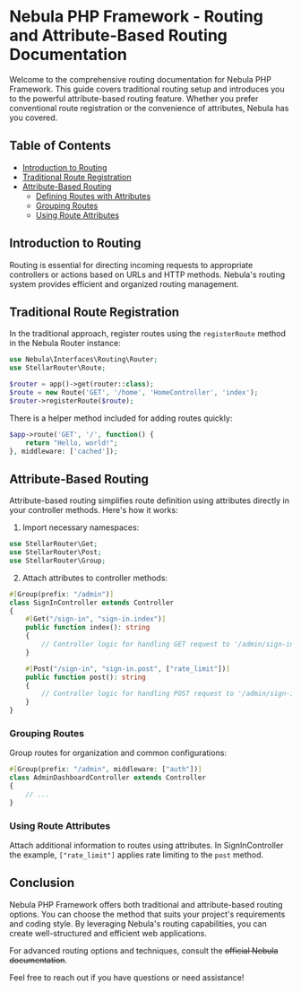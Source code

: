 # Nebula PHP Framework - Routing and Attribute-Based Routing Documentation

Welcome to the comprehensive routing documentation for Nebula PHP Framework. This guide covers traditional routing setup and introduces you to the powerful attribute-based routing feature. Whether you prefer conventional route registration or the convenience of attributes, Nebula has you covered.

## Table of Contents

- [Introduction to Routing](#introduction-to-routing)
- [Traditional Route Registration](#traditional-route-registration)
- [Attribute-Based Routing](#attribute-based-routing)
  - [Defining Routes with Attributes](#defining-routes-with-attributes)
  - [Grouping Routes](#grouping-routes)
  - [Using Route Attributes](#using-route-attributes)

## Introduction to Routing

Routing is essential for directing incoming requests to appropriate controllers or actions based on URLs and HTTP methods. Nebula's routing system provides efficient and organized routing management.

## Traditional Route Registration

In the traditional approach, register routes using the `registerRoute` method in the Nebula Router instance:

```php
use Nebula\Interfaces\Routing\Router;
use StellarRouter\Route;

$router = app()->get(router::class);
$route = new Route('GET', '/home', 'HomeController', 'index');
$router->registerRoute($route);
```

There is a helper method included for adding routes quickly:

```php
$app->route('GET', '/', function() {
    return "Hello, world!";
}, middleware: ['cached']);
```

## Attribute-Based Routing

Attribute-based routing simplifies route definition using attributes directly in your controller methods. Here's how it works:

1. Import necessary namespaces:

```php
use StellarRouter\Get;
use StellarRouter\Post;
use StellarRouter\Group;
```

2. Attach attributes to controller methods:

```php
#[Group(prefix: "/admin")]
class SignInController extends Controller
{
    #[Get("/sign-in", "sign-in.index")]
    public function index(): string
    {
        // Controller logic for handling GET request to '/admin/sign-in'
    }

    #[Post("/sign-in", "sign-in.post", ["rate_limit"])]
    public function post(): string
    {
        // Controller logic for handling POST request to '/admin/sign-in'
    }
}
```

### Grouping Routes

Group routes for organization and common configurations:

```php
#[Group(prefix: "/admin", middleware: ["auth"])]
class AdminDashboardController extends Controller
{
    // ...
}
```

### Using Route Attributes

Attach additional information to routes using attributes. In SignInController the example, `["rate_limit"]` applies rate limiting to the `post` method.

## Conclusion

Nebula PHP Framework offers both traditional and attribute-based routing options. You can choose the method that suits your project's requirements and coding style. By leveraging Nebula's routing capabilities, you can create well-structured and efficient web applications.

For advanced routing options and techniques, consult the <s>official Nebula documentation</s>.

Feel free to reach out if you have questions or need assistance!

